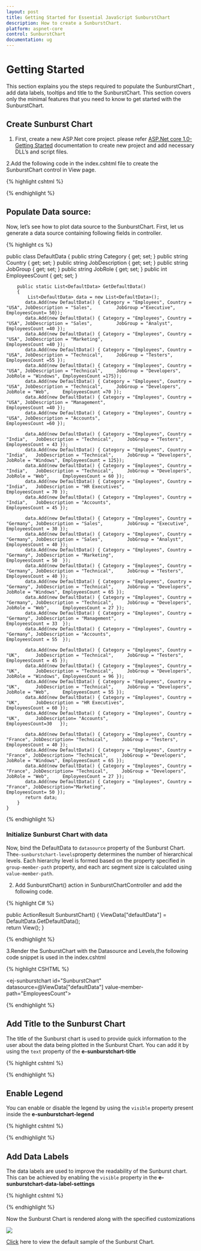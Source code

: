 ```yaml
---
layout: post
title: Getting Started for Essential JavaScript SunburstChart
description: How to create a SunburstChart.
platform: aspnet-core
control: SunburstChart
documentation: ug
---
```


# Getting Started

This section explains you the steps required to populate the SunburstChart , add data labels, tooltips and title to the SunburstChart. This section covers only the minimal features that you need to know to get started with the SunburstChart.


## Create Sunburst Chart

1. First, create a new ASP.Net core project. please refer [ASP.Net core 1.0-Getting Started](/aspnet-core/getting-started) documentation to create new project and add necessary DLL’s and script files.

2.Add the following code in the index.cshtml file to create the SunburstChart control in View page.

{% highlight cshtml %}
<div>
<ej-sunburstchart id="SunburstChart" >
</ej-sunburstchart>
   
</div>
{% endhighlight %}

## Populate Data source:

Now, let’s see how to plot data source to the SunburstChart. First, let us generate a data source containing following fields in controller.

{% highlight cs %}

 public class DefaultData
    {
        public string Category { get; set; }
        public string Country { get; set; }
        public string JobDescription { get; set; }
        public string JobGroup { get; set; }
        public string JobRole { get; set; }
        public int EmployeesCount { get; set; }

        public static List<DefaultData> GetDefaultData()
        {
            List<DefaultData> data = new List<DefaultData>();
           data.Add(new DefaultData() { Category = "Employees", Country = "USA", JobDescription = "Sales",         JobGroup ="Executive",                         EmployeesCount= 50});
           data.Add(new DefaultData() { Category = "Employees", Country = "USA", JobDescription = "Sales",         JobGroup = "Analyst",                         EmployeesCount =40 });
           data.Add(new DefaultData() { Category = "Employees", Country = "USA", JobDescription = "Marketing",                                                  EmployeesCount =40 });
           data.Add(new DefaultData() { Category = "Employees", Country = "USA", JobDescription = "Technical",     JobGroup = "Testers",                         EmployeesCount =55 });
           data.Add(new DefaultData() { Category = "Employees", Country = "USA", JobDescription = "Technical",     JobGroup = "Developers", JobRole = "Windows", EmployeesCount =175});
           data.Add(new DefaultData() { Category = "Employees", Country = "USA", JobDescription = "Technical",     JobGroup = "Developers", JobRole = "Web",     EmployeesCount =70 });
           data.Add(new DefaultData() { Category = "Employees", Country = "USA", JobDescription = "Management",                                                  EmployeesCount =40 });
           data.Add(new DefaultData() { Category = "Employees", Country = "USA", JobDescription = "Accounts",                                                    EmployeesCount =60 });
           
           data.Add(new DefaultData() { Category = "Employees", Country = "India",   JobDescription = "Technical",     JobGroup = "Testers",                         EmployeesCount = 43 });
           data.Add(new DefaultData() { Category = "Employees", Country = "India",   JobDescription = "Technical",     JobGroup = "Developers", JobRole = "Windows", EmployeesCount = 125});
           data.Add(new DefaultData() { Category = "Employees", Country = "India",   JobDescription = "Technical",     JobGroup = "Developers", JobRole = "Web",     EmployeesCount = 60 });
           data.Add(new DefaultData() { Category = "Employees", Country = "India",   JobDescription = "HR Executives",                                              EmployeesCount = 70 });
           data.Add(new DefaultData() { Category = "Employees", Country = "India",   JobDescription = "Accounts",                                                   EmployeesCount = 45 });
          
           data.Add(new DefaultData() { Category = "Employees", Country = "Germany", JobDescription = "Sales",         JobGroup = "Executive",                       EmployeesCount = 30 });
           data.Add(new DefaultData() { Category = "Employees", Country = "Germany", JobDescription = "Sales",         JobGroup = "Analyst",                         EmployeesCount = 40 });
           data.Add(new DefaultData() { Category = "Employees", Country = "Germany", JobDescription = "Marketing",                                                  EmployeesCount = 50  });
           data.Add(new DefaultData() { Category = "Employees", Country = "Germany", JobDescription = "Technical",     JobGroup = "Testers",                         EmployeesCount = 40 });
           data.Add(new DefaultData() { Category = "Employees", Country = "Germany", JobDescription = "Technical",     JobGroup = "Developers", JobRole = "Windows", EmployeesCount = 65 });
           data.Add(new DefaultData() { Category = "Employees", Country = "Germany", JobDescription = "Technical",     JobGroup = "Developers", JobRole = "Web",     EmployeesCount = 27 });
           data.Add(new DefaultData() { Category = "Employees", Country = "Germany", JobDescription = "Management",                                                 EmployeesCount = 33  });
           data.Add(new DefaultData() { Category = "Employees", Country = "Germany", JobDescription = "Accounts",                                                   EmployeesCount = 55  });
           
           data.Add(new DefaultData() { Category = "Employees", Country = "UK",      JobDescription = "Technical",     JobGroup = "Testers",                         EmployeesCount = 45 });
           data.Add(new DefaultData() { Category = "Employees", Country = "UK",      JobDescription = "Technical",     JobGroup = "Developers", JobRole = "Windows", EmployeesCount = 96 });
           data.Add(new DefaultData() { Category = "Employees", Country = "UK",      JobDescription = "Technical",     JobGroup = "Developers", JobRole = "Web",     EmployeesCount = 55 });
           data.Add(new DefaultData() { Category = "Employees", Country = "UK",      JobDescription = "HR Executives",                                               EmployeesCount = 60 });
           data.Add(new DefaultData() { Category = "Employees", Country = "UK",      JobDescription= "Accounts",                                                     EmployeesCount=30   });
           
           data.Add(new DefaultData() { Category = "Employees", Country = "France", JobDescription= "Technical",     JobGroup = "Testers",                         EmployeesCount = 40 });
           data.Add(new DefaultData() { Category = "Employees", Country = "France", JobDescription= "Technical",     JobGroup = "Developers", JobRole = "Windows", EmployeesCount = 65 });
           data.Add(new DefaultData() { Category = "Employees", Country = "France", JobDescription= "Technical",     JobGroup = "Developers", JobRole = "Web",     EmployeesCount = 27 });
           data.Add(new DefaultData() { Category = "Employees", Country = "France", JobDescription="Marketing",                                                     EmployeesCount= 50 });
           return data; 
        }
    }



{% endhighlight %}

### Initialize Sunburst Chart with data

Now, bind the DefaultData to `datasource` property of the Sunburst Chart. The`e-sunburstchart-levels`property determines the number of hierarchical levels. Each hierarchy level is formed based on the property specified in `group-member-path` property, and each arc segment size is calculated using `value-member-path`.

2. Add SunburstChart() action in SunburstChartController and add the following code.

{% highlight C# %}

public ActionResult SunburstChart()
        {
            ViewData["defaultData"] = DefaultData.GetDefaultData();            
            return View();
        }

{% endhighlight %}

3.Render the SunburstChart with the Datasource and Levels,the following code snippet is used in the index.cshtml


{% highlight CSHTML %}

<ej-sunburstchart id="SunburstChart" datasource=@ViewData["defaultData"] value-member-path="EmployeesCount">
  <e-sunburstchart-levels>
                <e-sunburstchart-level group-member-path="Country"></e-sunburstchart-level>
                <e-sunburstchart-level group-member-path="JobDescription"></e-sunburstchart-level>
                <e-sunburstchart-level group-member-path="JobGroup"></e-sunburstchart-level>
                <e-sunburstchart-level group-member-path="JobRole"></e-sunburstchart-level>
            </e-sunburstchart-levels>
</ej-sunburstchart>


{% endhighlight %}



## Add Title to the Sunburst Chart

The title of the Sunburst chart is used to provide quick information to the user about the data being plotted in the Sunburst Chart. You can add it by using the `text` property of the **e-sunburstchart-title** 

{% highlight cshtml %}

<ej-sunburstchart id="SunburstChart" >
<e-sunburstchart-title text="Employees Count"></e-sunburstchart-title>
</ej-sunburstchart>

{% endhighlight %}

## Enable Legend

You can enable or disable the legend by using the `visible` property present inside the **e-sunburstchart-legend**

{% highlight cshtml %}

<ej-sunburstchart id="SunburstChart" > 
<e-sunburstchart-legend visible="true" ></e-sunburstchart-legend>
</ej-sunburstchart>

{% endhighlight %}

## Add Data Labels

The data labels are used to improve the readability of the Sunburst chart. This can be achieved by enabling the `visible` property in the **e-sunburstchart-data-label-settings**

{% highlight cshtml %}

<ej-sunburstchart id="SunburstChart" >
 <e-sunburstchart-data-label-settings visible="true"></e-sunburstchart-data-label-settings>
</ej-sunburstchart>



{% endhighlight %}

Now the Sunburst Chart is rendered along with the specified customizations

![](Getting-Started_images/Getting-Started_img1.png)

[Click](http://aspnetcore.syncfusion.com/sunburst/default) here to view the default sample of the Sunburst Chart.
